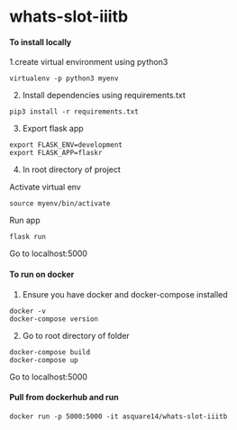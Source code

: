 # whats-slot-iiitb

#### To install locally

1.create virtual environment using python3

```
virtualenv -p python3 myenv
```

2. Install dependencies using requirements.txt

```
pip3 install -r requirements.txt
```
3. Export flask app

```
export FLASK_ENV=development
export FLASK_APP=flaskr
```

4. In root directory of project

Activate virtual env

```
source myenv/bin/activate
```
Run app

```
flask run 
```
Go to localhost:5000


#### To run on docker

1. Ensure you have docker and docker-compose installed 

```
docker -v
docker-compose version
```
2. Go to root directory of folder

```
docker-compose build
docker-compose up
```

Go to localhost:5000

#### Pull from dockerhub and run

```
docker run -p 5000:5000 -it asquare14/whats-slot-iiitb
```